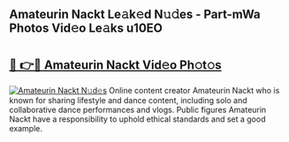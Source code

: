 ## Amateurin Nackt Le𝚊k𝚎d N𝚞𝚍es - Part-mWa Photos Vid𝚎o Le𝚊ks u10EO

# <h2><a href="http://fbases.evod.top/?m=Amateurin+Nackt">🔗 👉🔴 Amateurin Nackt Vid𝚎o Ph𝚘t𝚘s</a></h2>

[![Amateurin Nackt N𝚞d𝚎s](https://i.imgur.com/8V9OHl7.gif)](http://fbases.evod.top/?m=Amateurin+Nackt)
Online content creator Amateurin Nackt who is known for sharing lifestyle and dance content, including solo and collaborative dance performances and vlogs. Public figures Amateurin Nackt have a responsibility to uphold ethical standards and set a good example. 
